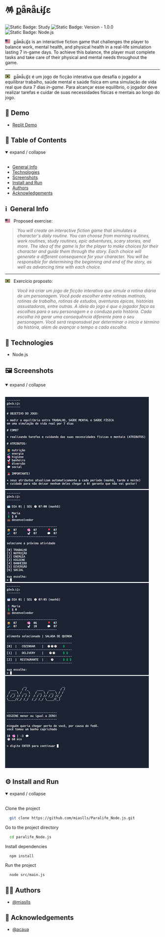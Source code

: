 # 🪅 քǟʀǟʟɨʄɛ

![Static Badge: Study](https://img.shields.io/badge/study-blue)
![Static Badge: Version - 1.0.0](https://img.shields.io/badge/version-1.0.0-green)
![Static Badge: Node.js](https://img.shields.io/badge/Node.js-5a5a5a?logo=nodedotjs)

<img src="assets/img/flag-en.png" width="16" alt="English"> &nbsp; քǟʀǟʟɨʄɛ is an interactive fiction game that challenges the player to balance work, mental health, and physical health in a real-life simulation lasting 7 in-game days. To achieve this balance, the player must complete tasks and take care of their physical and mental needs throughout the game.

---

<img src="assets/img/flag-pt-br.png" width="16" alt="English"> &nbsp; քǟʀǟʟɨʄɛ é um jogo de ficção interativa que desafia o jogador a equilibrar trabalho, saúde mental e saúde física em uma simulação de vida real que dura 7 dias _in-game_. Para alcançar esse equilíbrio, o jogador deve realizar tarefas e cuidar de suas necessidades físicas e mentais ao longo do jogo.

## 🔗 Demo

- [Replit Demo](https://replit.com/@miaslls/Paralife-Demo?v=1)

## 🟰 Table of Contents

<details open>
<summary>expand / collapse</summary>
&nbsp;

- [General Info](#ℹ️-general-info)
- [Technologies](#🧮-technologies)
- [Screenshots](#🖼️-screenshots)
- [Install and Run](#⚙️-install-and-run)
- [Authors](#👩‍💻-authors)
- [Acknowledgements](#🫶-acknowledgements)

</details>

## ℹ️ &nbsp;General Info

<img src="assets/img/flag-en.png" width="16" alt="English"> &nbsp; Proposed exercise:

> _You will create an interactive fiction game that simulates a character's daily routine. You can choose from morning routines, work routines, study routines, epic adventures, scary stories, and more. The idea of the game is for the player to make choices for their character and guide them through the story. Each choice will generate a different consequence for your character. You will be responsible for determining the beginning and end of the story, as well as advancing time with each choice._

---

<img src="assets/img/flag-pt-br.png" width="16" alt="Português"> &nbsp; Exercício proposto:

> _Você irá criar um jogo de ficção interativa que simule a rotina diária de um personagem. Você pode escolher entre rotinas matinais, rotinas de trabalho, rotinas de estudos, aventuras épicas, histórias assustadoras, entre outras. A ideia do jogo é que o jogador faça as escolhas para o seu personagem e o conduza pela história. Cada escolha irá gerar uma consequência diferente para o seu personagem. Você será responsável por determinar o inicio e término da história, além de avançar o tempo a cada escolha._

## 🧮 Technologies

- Node.js

## 🖼️ Screenshots

<details open>
<summary>expand / collapse</summary>
&nbsp;

![Paralife App Screenshot](assets/img/screenshot-01.gif)
![Paralife App Screenshot](assets/img/screenshot-02.gif)
![Paralife App Screenshot](assets/img/screenshot-03.gif)
![Paralife App Screenshot](assets/img/screenshot-04.gif)

</details>

## ⚙️ Install and Run

<details open>
<summary>expand / collapse</summary>
&nbsp;

Clone the project

```bash
  git clone https://github.com/miaslls/Paralife_Node.js.git
```

Go to the project directory

```bash
  cd paralife_Node.js
```

Install dependencies

```bash
  npm install
```

Run the project

```bash
  node src/main.js
```

</details>

## 👩‍💻 Authors

- [@miaslls](https://www.github.com/miaslls)

## 🫶 Acknowledgements

- [@acaua](https://github.com/acaua)
